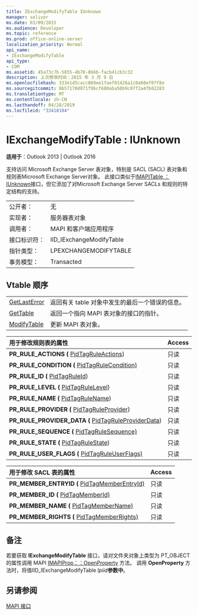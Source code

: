 ```yaml
---
title: IExchangeModifyTable IUnknown
manager: soliver
ms.date: 03/09/2015
ms.audience: Developer
ms.topic: reference
ms.prod: office-online-server
localization_priority: Normal
api_name:
- IExchangeModifyTable
api_type:
- COM
ms.assetid: 45a73c7b-5855-4b70-866b-facb41cb3c32
description: 上次修改时间：2015 年 3 月 9 日
ms.openlocfilehash: 333e1d5cacc069ee1faef01426a1c0a60ef07f8e
ms.sourcegitcommit: 8657170d071f9bcf680aba50b9c07f2a4fb82283
ms.translationtype: MT
ms.contentlocale: zh-CN
ms.lasthandoff: 04/28/2019
ms.locfileid: "33418104"
---
```

# <a name="iexchangemodifytable--iunknown"></a>IExchangeModifyTable : IUnknown

  
  
**适用于**：Outlook 2013 | Outlook 2016 
  
支持访问 Microsoft Exchange Server 表对象，特别是 SACL (SACL) 表对象和规则表Microsoft Exchange Server对象。 此接口类似于[IMAPITable ： IUnknown](imapitableiunknown.md)接口，但它添加了对Microsoft Exchange Server SACLs 和规则的特定结构的支持。 
  
|||
|:-----|:-----|
|公开者：  <br/> |无  <br/> |
|实现者：  <br/> |服务器表对象  <br/> |
|调用者：  <br/> |MAPI 和客户端应用程序  <br/> |
|接口标识符：  <br/> |IID_IExchangeModifyTable  <br/> |
|指针类型：  <br/> |LPEXCHANGEMODIFYTABLE  <br/> |
|事务模型：  <br/> |Transacted  <br/> |
   
## <a name="vtable-order"></a>Vtable 顺序

|||
|:-----|:-----|
|[GetLastError](iexchangemodifytable-getlasterror.md) <br/> |返回有关 table 对象中发生的最后一个错误的信息。  <br/> |
|[GetTable](iexchangemodifytable-gettable.md) <br/> |返回一个指向 MAPI 表对象的接口的指针。  <br/> |
|[ModifyTable](iexchangemodifytable-modifytable.md) <br/> |更新 MAPI 表对象。  <br/> |
   
|**用于修改规则表的属性**|**Access**|
|:-----|:-----|
|**PR_RULE_ACTIONS (** [PidTagRuleActions](pidtagruleactions-canonical-property.md))   <br/> |只读  <br/> |
|**PR_RULE_CONDITION (** [PidTagRuleCondition)](pidtagrulecondition-canonical-property.md)  <br/> |只读  <br/> |
|**PR_RULE_ID (** [PidTagRuleId](pidtagruleid-canonical-property.md))   <br/> |只读  <br/> |
|**PR_RULE_LEVEL (** [PidTagRuleLevel](pidtagrulelevel-canonical-property.md))   <br/> |只读  <br/> |
|**PR_RULE_NAME (** [PidTagRuleName](pidtagrulename-canonical-property.md))   <br/> |只读  <br/> |
|**PR_RULE_PROVIDER (** [PidTagRuleProvider](pidtagruleprovider-canonical-property.md))   <br/> |只读  <br/> |
|**PR_RULE_PROVIDER_DATA (** [PidTagRuleProviderData](pidtagruleproviderdata-canonical-property.md))   <br/> |只读  <br/> |
|**PR_RULE_SEQUENCE (** [PidTagRuleSequence)](pidtagrulesequence-canonical-property.md)  <br/> |只读  <br/> |
|**PR_RULE_STATE (** [PidTagRuleState](pidtagrulestate-canonical-property.md))   <br/> |只读  <br/> |
|**PR_RULE_USER_FLAGS (** [PidTagRuleUserFlags)](pidtagruleuserflags-canonical-property.md)  <br/> |只读  <br/> |
   
|**用于修改 SACL 表的属性**|**Access**|
|:-----|:-----|
|**PR_MEMBER_ENTRYID (** [PidTagMemberEntryId)](pidtagmemberentryid-canonical-property.md)  <br/> |只读  <br/> |
|**PR_MEMBER_ID (** [PidTagMemberId)](pidtagmemberid-canonical-property.md)  <br/> |只读  <br/> |
|**PR_MEMBER_NAME (** [PidTagMemberName)](pidtagmembername-canonical-property.md)  <br/> |只读  <br/> |
|**PR_MEMBER_RIGHTS (** [PidTagMemberRights)](pidtagmemberrights-canonical-property.md)  <br/> |只读  <br/> |
   
## <a name="remarks"></a>备注

若要获取 **IExchangeModifyTable** 接口，请对文件夹对象上类型为 PT_OBJECT 的属性调用 MAPI [IMAPIProp：：OpenProperty](imapiprop-openproperty.md) 方法。 调用 **OpenProperty** 方法时，将值IID_IExchangeModifyTable _lpiid_**参数中**。 
  
## <a name="see-also"></a>另请参阅



[MAPI 接口](mapi-interfaces.md)

